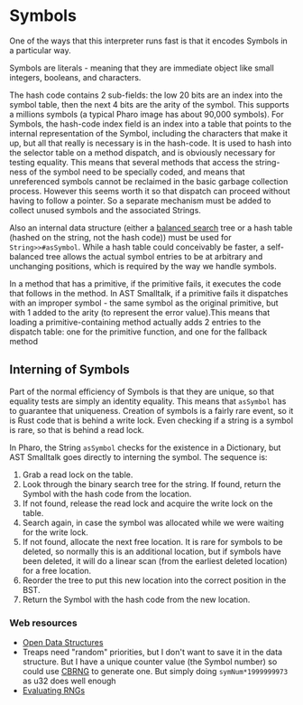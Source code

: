 # Symbols
One of the ways that this interpreter runs fast is that it encodes Symbols in a particular way.

Symbols are literals - meaning that they are immediate object like small integers, booleans, and characters.

The hash code contains 2 sub-fields: the low 20 bits are an index into the symbol table, then the next 4 bits are the arity of the symbol. This supports a millions symbols (a typical Pharo image has about 90,000 symbols). For Symbols, the hash-code index field is an index into a table that points to the internal representation of the Symbol, including the characters that make it up, but all that really is necessary is in the hash-code. It is used to hash into the selector table on a method dispatch, and is obviously necessary for testing equality. This means that several methods that access the string-ness of the symbol need to be specially coded, and means that unreferenced symbols cannot be reclaimed in the basic garbage collection process. However this seems worth it so that dispatch can proceed without having to follow a pointer. So a separate mechanism must be added to collect unused symbols and the associated Strings.

Also an internal data structure (either a [balanced search](https://en.wikipedia.org/wiki/Self-balancing_binary_search_tree) tree or a hash table (hashed on the string, not the hash code)) must be used for `String>>#asSymbol`. While a hash table could conceivably be faster, a self-balanced tree allows the actual symbol entries to be at arbitrary and unchanging positions, which is required by the way we handle symbols.

In a method that has a primitive, if the primitive fails, it executes the code that follows in the method. In AST Smalltalk, if a primitive fails it dispatches with an improper symbol - the same symbol as the original primitive, but with 1 added to the arity (to represent the error value).This means that loading a primitive-containing method actually adds 2 entries to the dispatch table: one for the primitive function, and one for the fallback method

## Interning of Symbols
Part of the normal efficiency of Symbols is that they are unique, so that equality tests are simply an identity equality. This means that `asSymbol` has to guarantee that uniqueness. Creation of symbols is a fairly rare event, so it is Rust code that is behind a write lock. Even checking if a string is a symbol is rare, so that is behind a read lock.

In Pharo, the String `asSymbol` checks for the existence in a Dictionary, but AST Smalltalk goes directly to interning the symbol. The sequence is:
1. Grab a read lock on the table.
2. Look through the binary search tree for the string. If found, return the Symbol with the hash code from the location.
3. If not found, release the read lock and acquire the write lock on the table.
4. Search again, in case the symbol was allocated while we were waiting for the write lock.
5. If not found, allocate the next free location. It is rare for symbols to be deleted, so normally this is an additional location, but if symbols have been deleted, it will do a linear scan (from the earliest deleted location) for a free location.
6. Reorder the tree to put this new location into the correct position in the BST.
7. Return the Symbol with the hash code from the new location.

### Web resources
- [Open Data Structures](http://opendatastructures.org/versions/edition-0.1g/ods-python/ods-python-html.html)
- Treaps need "random" priorities, but I don't want to save it in the data structure. But I have a unique counter value (the Symbol number) so could use [CBRNG](https://en.wikipedia.org/wiki/Counter-based_random_number_generator_(CBRNG)) to generate one. But simply doing `symNum*1999999973` as u32 does well enough
- [Evaluating RNGs](https://pit-claudel.fr/clement/blog/how-random-is-pseudo-random-testing-pseudo-random-number-generators-and-measuring-randomness/)
